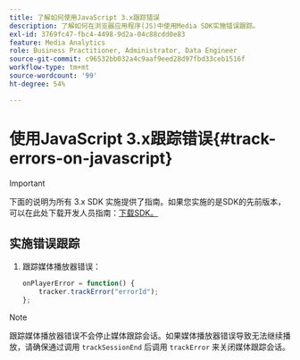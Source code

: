 ```yaml
---
title: 了解如何使用JavaScript 3.x跟踪错误
description: 了解如何在浏览器应用程序(JS)中使用Media SDK实施错误跟踪。
exl-id: 3769fc47-fbc4-4498-9d2a-04c88cdd0e83
feature: Media Analytics
role: Business Practitioner, Administrator, Data Engineer
source-git-commit: c96532bb032a4c9aaf9eed28d97fbd33ceb1516f
workflow-type: tm+mt
source-wordcount: '99'
ht-degree: 54%

---
```


# 使用JavaScript 3.x跟踪错误{#track-errors-on-javascript}

>[!IMPORTANT]
>
>下面的说明为所有 3.x SDK 实施提供了指南。如果您实施的是SDK的先前版本，可以在此处下载开发人员指南：[下载SDK。](/help/sdk-implement/download-sdks.md)

## 实施错误跟踪

1. 跟踪媒体播放器错误：

   ```js
   onPlayerError = function() {
       tracker.trackError("errorId");
   };
   ```

>[!NOTE]
>
>跟踪媒体播放器错误不会停止媒体跟踪会话。如果媒体播放器错误导致无法继续播放，请确保通过调用 `trackSessionEnd` 后调用 `trackError` 来关闭媒体跟踪会话。
